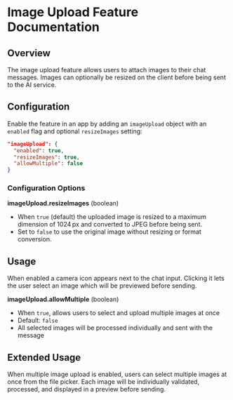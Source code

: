 # Image Upload Feature Documentation

## Overview

The image upload feature allows users to attach images to their chat messages. Images can optionally be resized on the client before being sent to the AI service.

## Configuration

Enable the feature in an app by adding an `imageUpload` object with an `enabled` flag and optional `resizeImages` setting:

```json
"imageUpload": {
  "enabled": true,
  "resizeImages": true,
  "allowMultiple": false
}
```

### Configuration Options

**imageUpload.resizeImages** (boolean)

- When `true` (default) the uploaded image is resized to a maximum dimension of 1024 px and converted to JPEG before being sent.
- Set to `false` to use the original image without resizing or format conversion.

## Usage

When enabled a camera icon appears next to the chat input. Clicking it lets the user select an image which will be previewed before sending.

**imageUpload.allowMultiple** (boolean)

- When `true`, allows users to select and upload multiple images at once
- Default: `false`
- All selected images will be processed individually and sent with the message

## Extended Usage

When multiple image upload is enabled, users can select multiple images at once from the file picker. Each image will be individually validated, processed, and displayed in a preview before sending.
